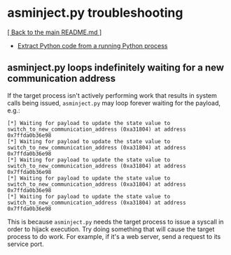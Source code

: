 # asminject.py troubleshooting

<a href="../README.md">[ Back to the main README.md ]</a>

* [Extract Python code from a running Python process](#extract-python-code-from-a-running-python-process)

## asminject.py loops indefinitely waiting for a new communication address

If the target process isn't actively performing work that results in system calls being issued, `asminject.py` may loop forever waiting for the payload, e.g.:

```
[*] Waiting for payload to update the state value to switch_to_new_communication_address (0xa31804) at address 0x7ffda0b36e98
[*] Waiting for payload to update the state value to switch_to_new_communication_address (0xa31804) at address 0x7ffda0b36e98
[*] Waiting for payload to update the state value to switch_to_new_communication_address (0xa31804) at address 0x7ffda0b36e98
[*] Waiting for payload to update the state value to switch_to_new_communication_address (0xa31804) at address 0x7ffda0b36e98
[*] Waiting for payload to update the state value to switch_to_new_communication_address (0xa31804) at address 0x7ffda0b36e98
```

This is because `asminject.py` needs the target process to issue a syscall in order to hijack execution. Try doing something that will cause the target process to do work. For example, if it's a web server, send a request to its service port.